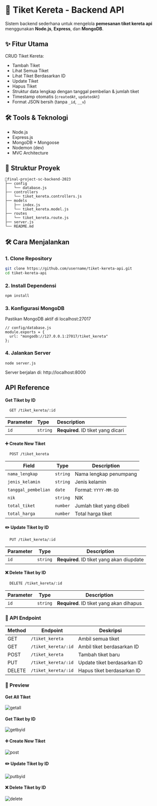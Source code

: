 # 🚆 Tiket Kereta - Backend API

Sistem backend sederhana untuk mengelola **pemesanan tiket kereta api** menggunakan **Node.js**, **Express**, dan **MongoDB**.


## ✨ Fitur Utama

CRUD Tiket Kereta:
- Tambah Tiket
- Lihat Semua Tiket
- Lihat Tiket Berdasarkan ID
- Update Tiket
- Hapus Tiket
- Struktur data lengkap dengan tanggal pembelian & jumlah tiket
- Timestamp otomatis (`createdAt`, `updatedAt`)
- Format JSON bersih (tanpa `_id`, `__v`)

## 🛠 Tools & Teknologi
- Node.js
- Express.js
- MongoDB + Mongoose
- Nodemon (dev)
- MVC Architecture

## 📁 Struktur Proyek
```
📁final-project-sc-backend-2023
├── config
│   └── database.js
├── controllers
│   └── tiket_kereta.controllers.js
├── models
│   ├── index.js
│   └── tiket_kereta.model.js
├── routes
│   └── tiket_kereta.route.js
├── server.js
└── README.md
```


## 🛠️ Cara Menjalankan

### 1. Clone Repository
```bash
git clone https://github.com/username/tiket-kereta-api.git
cd tiket-kereta-api
```
### 2. Install Dependensi
```bash
npm install
```
### 3. Konfigurasi MongoDB
Pastikan MongoDB aktif di localhost:27017
```
// config/database.js
module.exports = {
  url: "mongodb://127.0.0.1:27017/tiket_kereta"
};
```
### 4. Jalankan Server
```
node server.js
```

Server berjalan di: http://localhost:8000


## API Reference

#### Get Tiket by ID

```http
  GET /tiket_kereta/:id

```

| Parameter | Type     | Description                |
| :-------- | :------- | :------------------------- |
| `id` | `string` | **Required**. ID tiket yang dicari |

#### ➕ Create New Tiket

```http
  POST /tiket_kereta
```
| Field               | Type     | Description              |
| ------------------- | -------- | ------------------------ |
| `nama_lengkap`      | `string` | Nama lengkap penumpang   |
| `jenis_kelamin`     | `string` | Jenis kelamin            |
| `tanggal_pembelian` | `date`   | Format: `YYYY-MM-DD`     |
| `nik`               | `string` | NIK                      |
| `total_tiket`       | `number` | Jumlah tiket yang dibeli |
| `total_harga`       | `number` | Total harga tiket        |

#### ✏️ Update Tiket by ID

```http
  PUT /tiket_kereta/:id
```
| Parameter | Type     | Description                               |
| --------- | -------- | ----------------------------------------- |
| `id`      | `string` | **Required**. ID tiket yang akan diupdate |

#### ❌ Delete Tiket by ID

```http
  DELETE /tiket_kereta/:id
```
| Parameter | Type     | Description                              |
| --------- | -------- | ---------------------------------------- |
| `id`      | `string` | **Required**. ID tiket yang akan dihapus |



### 📡 API Endpoint

| Method | Endpoint            | Deskripsi                   |
|--------|---------------------|-----------------------------|
| GET    | `/tiket_kereta`     | Ambil semua tiket           |
| GET    | `/tiket_kereta/:id` | Ambil tiket berdasarkan ID  |
| POST   | `/tiket_kereta`     | Tambah tiket baru           |
| PUT    | `/tiket_kereta/:id` | Update tiket berdasarkan ID |
| DELETE | `/tiket_kereta/:id` | Hapus tiket berdasarkan ID  |

### 📸 Preview

#### Get All Tiket
![getall](preview/getall.png)
#### Get Tiket by ID
![getbyid](preview/getbyid.png)
#### ➕ Create New Tiket
![post](preview/post.png)
#### ✏️ Update Tiket by ID
![putbyid](preview/putbyid.png)
#### ❌ Delete Tiket by ID
![delete](preview/delete.png)
